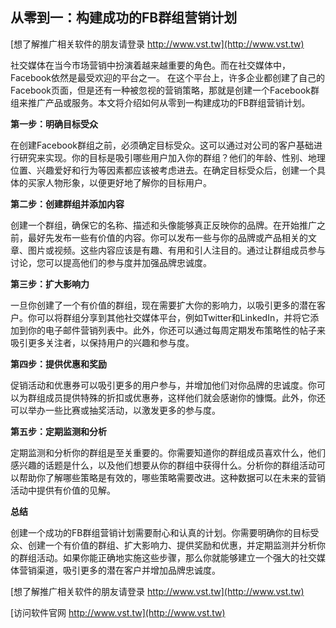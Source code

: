 ## **从零到一：构建成功的FB群组营销计划**

[想了解推广相关软件的朋友请登录 http://www.vst.tw](http://www.vst.tw)

社交媒体在当今市场营销中扮演着越来越重要的角色。而在社交媒体中，Facebook依然是最受欢迎的平台之一。 在这个平台上，许多企业都创建了自己的Facebook页面，但是还有一种被忽视的营销策略，那就是创建一个Facebook群组来推广产品或服务。本文将介绍如何从零到一构建成功的FB群组营销计划。

**第一步：明确目标受众**

在创建Facebook群组之前，必须确定目标受众。这可以通过对公司的客户基础进行研究来实现。你的目标是吸引哪些用户加入你的群组？他们的年龄、性别、地理位置、兴趣爱好和行为等因素都应该被考虑进去。在确定目标受众后，创建一个具体的买家人物形象，以便更好地了解你的目标用户。

**第二步：创建群组并添加内容**

创建一个群组，确保它的名称、描述和头像能够真正反映你的品牌。在开始推广之前，最好先发布一些有价值的内容。你可以发布一些与你的品牌或产品相关的文章、图片或视频。这些内容应该是有趣、有用和引人注目的。通过让群组成员参与讨论，您可以提高他们的参与度并加强品牌忠诚度。

**第三步：扩大影响力**

一旦你创建了一个有价值的群组，现在需要扩大你的影响力，以吸引更多的潜在客户。你可以将群组分享到其他社交媒体平台，例如Twitter和LinkedIn，并将它添加到你的电子邮件营销列表中。此外，你还可以通过每周定期发布策略性的帖子来吸引更多关注者，以保持用户的兴趣和参与度。

**第四步：提供优惠和奖励**

促销活动和优惠券可以吸引更多的用户参与，并增加他们对你品牌的忠诚度。你可以为群组成员提供特殊的折扣或优惠券，这样他们就会感谢你的慷慨。此外，你还可以举办一些比赛或抽奖活动，以激发更多的参与度。

**第五步：定期监测和分析**

定期监测和分析你的群组是至关重要的。你需要知道你的群组成员喜欢什么，他们感兴趣的话题是什么，以及他们想要从你的群组中获得什么。分析你的群组活动可以帮助你了解哪些策略是有效的，哪些策略需要改进。这种数据可以在未来的营销活动中提供有价值的见解。

**总结**

创建一个成功的FB群组营销计划需要耐心和认真的计划。你需要明确你的目标受众、创建一个有价值的群组、扩大影响力、提供奖励和优惠，并定期监测并分析你的群组活动。如果你能正确地实施这些步骤，那么你就能够建立一个强大的社交媒体营销渠道，吸引更多的潜在客户并增加品牌忠诚度。

[想了解推广相关软件的朋友请登录 http://www.vst.tw](http://www.vst.tw)


[访问软件官网 http://www.vst.tw](http://www.vst.tw)
